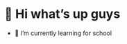 # 👋 Hi what’s up guys
- 🌱 I’m currently learning for school

<!---
Mondbanane/Mondbanane is a ✨ special ✨ repository because its `README.md` (this file) appears on your GitHub profile.
You can click the Preview link to take a look at your changes.
--->
